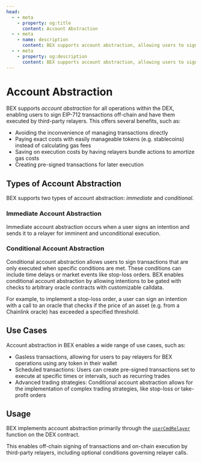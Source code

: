 ```yaml
---
head:
  - - meta
    - property: og:title
      content: Account Abstraction
  - - meta
    - name: description
      content: BEX supports account abstraction, allowing users to sign transactions off-chain and have them executed by third-party relayers.
  - - meta
    - property: og:description
      content: BEX supports account abstraction, allowing users to sign transactions off-chain and have them executed by third-party relayers.
---
```


# Account Abstraction

BEX supports _account abstraction_ for all operations within the DEX, enabling users to sign EIP-712 transactions off-chain and have them executed by third-party relayers. This offers several benefits, such as:

- Avoiding the inconvenience of managing transactions directly
- Paying exact costs with easily manageable tokens (e.g. stablecoins) instead of calculating gas fees
- Saving on execution costs by having relayers bundle actions to amortize gas costs
- Creating pre-signed transactions for later execution

## Types of Account Abstraction

BEX supports two types of account abstraction: _immediate_ and _conditional_.

### Immediate Account Abstraction

Immediate account abstraction occurs when a user signs an intention and sends it to a relayer for imminent and unconditional execution.

### Conditional Account Abstraction

Conditional account abstraction allows users to sign transactions that are only executed when specific conditions are met. These conditions can include time delays or market events like stop-loss orders. BEX enables conditional account abstraction by allowing intentions to be gated with checks to arbitrary oracle contracts with customizable calldata.

For example, to implement a stop-loss order, a user can sign an intention with a call to an oracle that checks if the price of an asset (e.g. from a Chainlink oracle) has exceeded a specified threshold.

## Use Cases

Account abstraction in BEX enables a wide range of use cases, such as:

- Gasless transactions, allowing for users to pay relayers for BEX operations using any token in their wallet
- Scheduled transactions: Users can create pre-signed transactions set to execute at specific times or intervals, such as recurring trades
- Advanced trading strategies: Conditional account abstraction allows for the implementation of complex trading strategies, like stop-loss or take-profit orders

## Usage

BEX implements account abstraction primarily through the [`userCmdRelayer`](/developers/contracts/relayer-calls) function on the DEX contract.

This enables off-chain signing of transactions and on-chain execution by third-party relayers, including optional conditions governing relayer calls.
